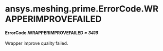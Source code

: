 # ansys.meshing.prime.ErrorCode.WRAPPERIMPROVEFAILED

#### ErrorCode.WRAPPERIMPROVEFAILED *= 3416*

Wrapper improve quality failed.

<!-- !! processed by numpydoc !! -->
